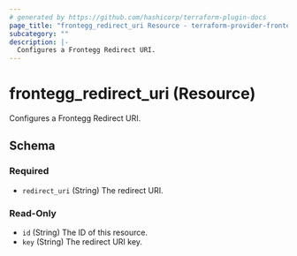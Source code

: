 ```yaml
---
# generated by https://github.com/hashicorp/terraform-plugin-docs
page_title: "frontegg_redirect_uri Resource - terraform-provider-frontegg"
subcategory: ""
description: |-
  Configures a Frontegg Redirect URI.
---
```


# frontegg_redirect_uri (Resource)

Configures a Frontegg Redirect URI.



<!-- schema generated by tfplugindocs -->
## Schema

### Required

- `redirect_uri` (String) The redirect URI.

### Read-Only

- `id` (String) The ID of this resource.
- `key` (String) The redirect URI key.


